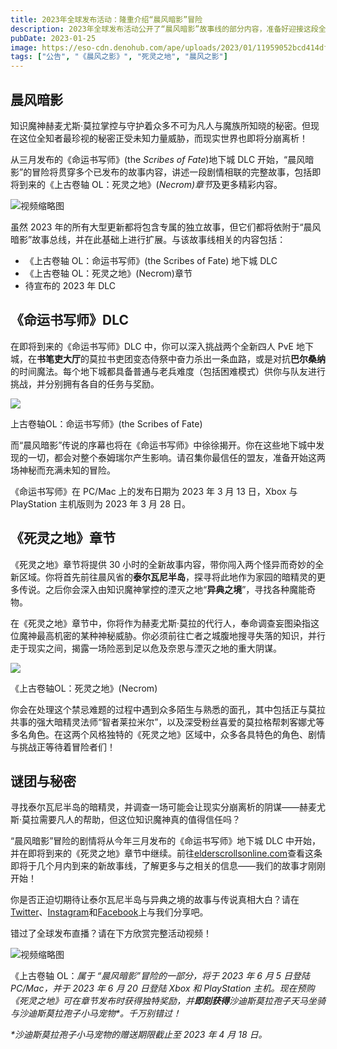 ```yaml
---
title: 2023年全球发布活动：隆重介绍“晨风暗影”冒险
description: 2023年全球发布活动公开了“晨风暗影”故事线的部分内容，准备好迎接这段全新的《上古卷轴》传奇征程吧！
pubDate: 2023-01-25
image: https://eso-cdn.denohub.com/ape/uploads/2023/01/11959052bcd414dfd40eaffd2d964f17.jpg
tags: ["公告", "《晨风之影》", "死灵之地", "晨风之影"]
---
```


## 晨风暗影

知识魔神赫麦尤斯·莫拉掌控与守护着众多不可为凡人与魔族所知晓的秘密。但现在这位全知者最珍视的秘密正受未知力量威胁，而现实世界也即将分崩离析！

从三月发布的《命运书写师》(the _Scribes of Fate_)地下城 DLC
开始，“晨风暗影”的冒险将贯穿多个已发布的故事内容，讲述一段剧情相联的完整故事，包括即将到来的《上古卷轴
OL：死灵之地》(*Necrom)章节*及更多精彩内容。

![视频缩略图](https://i.ytimg.com/vi/FILD6Gj1kVU/maxresdefault.jpg)

虽然 2023
年的所有大型更新都将包含专属的独立故事，但它们都将依附于“晨风暗影”故事总线，并在此基础上进行扩展。与该故事线相关的内容包括：

- 《上古卷轴 OL：命运书写师》(the Scribes of Fate) 地下城 DLC
- 《上古卷轴 OL：死灵之地》(Necrom)章节
- 待宣布的 2023 年 DLC

## 《命运书写师》DLC

在即将到来的《命运书写师》DLC 中，你可以深入挑战两个全新四人 PvE
地下城，在**书笔吏大厅**的莫拉书吏团变态侍祭中奋力杀出一条血路，或是对抗**巴尔桑纳**的时间魔法。每个地下城都具备普通与老兵难度（包括困难模式）供你与队友进行挑战，并分别拥有各自的任务与奖励。

![](https://eso-cdn.denohub.com/ape/uploads/2023/01/9821ae09af5ac62f2403bf8308249f43.jpg)

<p class="text-gray-500 text-sm text-center">上古卷轴OL：命运书写师》(the Scribes of Fate)</p>

而“晨风暗影”传说的序幕也将在《命运书写师》中徐徐揭开。你在这些地下城中发现的一切，都会对整个泰姆瑞尔产生影响。请召集你最信任的盟友，准备开始这两场神秘而充满未知的冒险。

《命运书写师》在 PC/Mac 上的发布日期为 2023 年 3 月 13 日，Xbox 与 PlayStation 主机版则为 2023 年 3 月 28 日。

## 《死灵之地》章节

《死灵之地》章节将提供 30
小时的全新故事内容，带你闯入两个怪异而奇妙的全新区域。你将首先前往晨风省的**泰尔瓦尼半岛**，探寻将此地作为家园的暗精灵的更多传说。之后你会深入由知识魔神掌控的湮灭之地“**异典之境**”，寻找各种魔能奇物。

在《死灵之地》章节中，你将作为赫麦尤斯·莫拉的代行人，奉命调查妄图染指这位魔神最高机密的某种神秘威胁。你必须前往亡者之城腹地搜寻失落的知识，并行走于现实之间，揭露一场险恶到足以危及奈恩与湮灭之地的重大阴谋。

![](https://eso-cdn.denohub.com/ape/uploads/2023/01/1317b486acda73843f0bc6cc3aca829a.jpg)

<p class="text-gray-500 text-sm text-center">《上古卷轴OL：死灵之地》(Necrom)</p>

你会在处理这个禁忌难题的过程中遇到众多陌生与熟悉的面孔，其中包括正与莫拉共事的强大暗精灵法师“智者莱拉米尔”，以及深受粉丝喜爱的莫拉格帮刺客娜尤等多名角色。在这两个风格独特的《死灵之地》区域中，众多各具特色的角色、剧情与挑战正等待着冒险者们！

## 谜团与秘密

寻找泰尔瓦尼半岛的暗精灵，并调查一场可能会让现实分崩离析的阴谋——赫麦尤斯·莫拉需要凡人的帮助，但这位知识魔神真的值得信任吗？

“晨风暗影”冒险的剧情将从今年三月发布的《命运书写师》地下城 DLC
中开始，并在即将到来的《死灵之地》章节中继续。前往[elderscrollsonline.com](https://www.elderscrollsonline.com/)查看这条即将于几个月内到来的新故事线，了解更多与之相关的信息——我们的故事才刚刚开始！

你是否正迫切期待让泰尔瓦尼半岛与异典之境的故事与传说真相大白？请在[Twitter](https://twitter.com/TESOnline)、[Instagram](https://www.instagram.com/elderscrollsonline/)和[Facebook](https://www.facebook.com/elderscrollsonline)上与我们分享吧。

错过了全球发布直播？请在下方欣赏完整活动视频！

![视频缩略图](https://i.ytimg.com/vi/TdStuXBu9wY/maxresdefault.jpg)

《上古卷轴 OL：_属于_ _“晨风暗影”冒险的一部分，将于 2023 年 6 月 5 日登陆 PC/Mac，并于 2023 年 6 月 20 日登陆 Xbox 和
PlayStation
主机。现在预购《死灵之地》可在章节发布时获得独特奖励，并**即刻获得**沙迪斯莫拉孢子天马坐骑与沙迪斯莫拉孢子小马宠物\*。千万别错过！_

_\*沙迪斯莫拉孢子小马宠物的赠送期限截止至 2023 年 4 月 18 日。_

